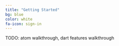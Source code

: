 ```yaml
---
title: "Getting Started"
bg: blue  
color: white   
fa-icon: sign-in
---
```


TODO: atom walkthrough, dart features walkthrough
